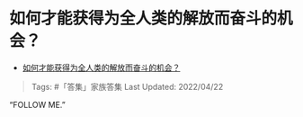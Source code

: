 # 如何才能获得为全人类的解放而奋斗的机会？

- [如何才能获得为全人类的解放而奋斗的机会？](https://www.zhihu.com/question/529236181/answer/2451699114)

>Tags: #「答集」家族答集 
>Last Updated: 2022/04/22

“FOLLOW ME.”